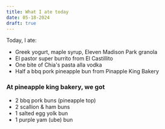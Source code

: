 ```yaml
---
title: What I ate today
date: 05-18-2024
draft: true
---
```



Today, I ate:

- Greek yogurt, maple syrup, Eleven Madison Park granola
- El pastor super burrito from El Castillito
- One bite of Chia's pasta alla vodka
- Half a bbq pork pineapple bun from Pinapple King Bakery

### At pineapple king bakery, we got

- 2 bbq pork buns (pineapple top)
- 2 scallion & ham buns
- 1 salted egg yolk bun
- 1 purple yam (ube) bun
